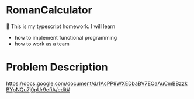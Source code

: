 # RomanCalculator

🙉 This is my typescript homework. I will learn
 * how to implement functional programming
 * how to work as a team
 
# Problem Description
https://docs.google.com/document/d/1AcPP9WXEDbaBV7EOaAuCmBBzzkBYpNQu7j0pUr9efiA/edit#
